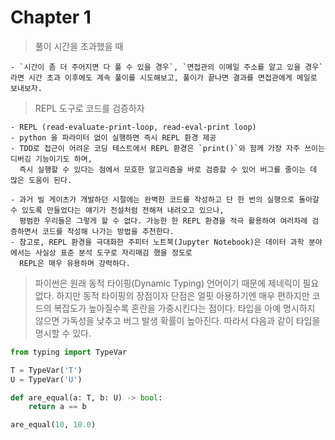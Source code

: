 # Chapter 1

> 풀이 시간을 초과했을 때

    - `시간이 좀 더 주어지면 다 풀 수 있을 경우`, `면접관의 이메일 주소를 알고 있을 경우` 라면 시간 초과 이후에도 계속 풀이를 시도해보고, 풀이가 끝나면 결과를 면접관에게 메일로 보내보자.

> REPL 도구로 코드를 검증하자

    - REPL (read-evaluate-print-loop, read-eval-print loop)
    - python 을 파라미터 없이 실행하면 즉시 REPL 환경 제공
    - TDD로 접근이 어려운 코딩 테스트에서 REPL 환경은 `print()`와 함께 가장 자주 쓰이는 디버깅 기능이기도 하며,
      즉시 실행할 수 있다는 점에서 모호한 알고리즘을 바로 검증할 수 있어 버그를 줄이는 데 많은 도움이 된다.

    - 과거 빌 게이츠가 개발하던 시절에는 완벽한 코드를 작성하고 단 한 번의 실행으로 돌아갈 수 있도록 만들었다는 얘기가 전설처럼 전해져 내려오고 있으나,
      평범한 우리들은 그렇게 할 수 없다. 가능한 한 REPL 환경을 적극 활용하여 여러차례 검증하면서 코드를 작성해 나가는 방법을 추천한다.
    - 참고로, REPL 환경을 극대화한 주피터 노트북(Jupyter Notebook)은 데이터 과학 분야에서는 사실상 표준 분석 도구로 자리매김 했을 정도로
      REPL은 매우 유용하며 강력하다.

> 파이썬은 원래 동적 타이핑(Dynamic Typing) 언어이기 때문에 제네릭이 필요 없다. 하지만 동적 타이핑의 장점이자 단점은 얼핏 아용하기엔 매우 편하지만
> 코드의 복잡도가 높아질수록 혼란을 가중시킨다는 점이다.
> 타입을 아예 명시하지 않으면 가독성을 낮추고 버그 발생 확률이 높아진다.
> 따라서 다음과 같이 타입을 명시할 수 있다.

```py
from typing import TypeVar

T = TypeVar('T')
U = TypeVar('U')

def are_equal(a: T, b: U) -> bool:
    return a == b

are_equal(10, 10.0)
```

